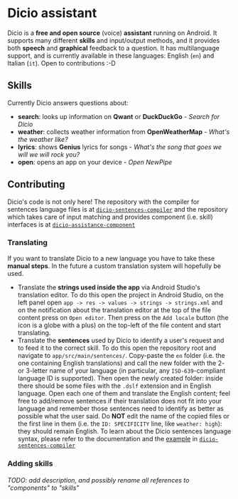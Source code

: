 # Dicio assistant

Dicio is a **free and open source** (voice) **assistant** running on Android. It supports many different **skills** and input/output methods, and it provides both **speech** and **graphical** feedback to a question. It has multilanguage support, and is currently available in these languages: English (`en`) and Italian (`it`). Open to contributions :-D

## Skills

Currently Dicio answers questions about:
- **search**: looks up information on **Qwant** or **DuckDuckGo** - _Search for Dicio_
- **weather**: collects weather information from **OpenWeatherMap** - _What's the weather like?_
- **lyrics**: shows **Genius** lyrics for songs - _What's the song that goes we will we will rock you?_
- **open**: opens an app on your device - _Open NewPipe_

## Contributing

Dicio's code is not only here! The repository with the compiler for sentences language files is at [`dicio-sentences-compiler`](https://github.com/Stypox/dicio-sentences-compiler) and the repository which takes care of input matching and provides component (i.e. skill) interfaces is at [`dicio-assistance-component`](https://github.com/Stypox/assistance-component)

### Translating

If you want to translate Dicio to a new language you have to take these **manual steps**. In the future a custom translation system will hopefully be used.
- Translate the **strings used inside the app** via Android Studio's translation editor. To do this open the project in Android Studio, on the left panel open `app -> res -> values -> strings -> strings.xml` and on the notification about the translation editor at the top of the file content press on `Open editor`. Then press on the `Add locale` button (the icon is a globe with a plus) on the top-left of the file content and start translating.
- Translate the **sentences** used by Dicio to identify a user's request and to feed it to the correct skill. To do this open the repository root and navigate to `app/src/main/sentences/`. Copy-paste the `en` folder (i.e. the one containing English translations) and call the new folder with the 2- or 3-letter name of your language (in particular, any `ISO-639`-compliant language ID is supported). Then open the newly created folder: inside there should be some files with the `.dslf` extension and in English language. Open each one of them and translate the English content; feel free to add/remove sentences if their translation does not fit into your language and remember those sentences need to identify as better as possible what the user said. Do **NOT** edit the name of the copied files or the first line in them (i.e. the `ID: SPECIFICITY` line, like `weather: high`): they should remain English. To learn about the Dicio sentences language syntax, please refer to the documentation and the [example](https://github.com/Stypox/dicio-sentences-compiler#example) in [`dicio-sentences-compiler`](https://github.com/Stypox/dicio-sentences-compiler#dicio-sentences-language)

### Adding skills

###### TODO: add description, and possibly rename all references to "components" to "skills"